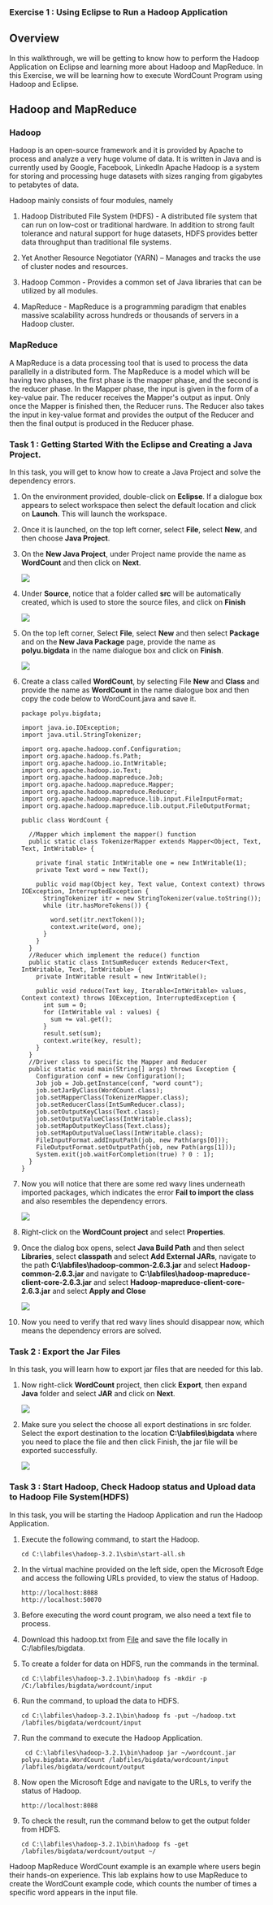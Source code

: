### Exercise 1 : Using Eclipse to Run a Hadoop Application

## Overview

In this walkthrough, we will be getting to know how to perform the Hadoop Application on Eclipse and learning more about Hadoop and MapReduce. In this Exercise, we will be learning how to execute WordCount Program using Hadoop and Eclipse.

## Hadoop and MapReduce

### Hadoop

Hadoop is an open-source framework and it is provided by Apache to process and analyze a very huge volume of data. It is written in Java and is currently used by Google, Facebook, LinkedIn Apache Hadoop is a system for storing and processing huge datasets with sizes ranging from gigabytes to petabytes of data.

Hadoop mainly consists of four modules, namely

1. Hadoop Distributed File System (HDFS) - A distributed file system that can run on low-cost or traditional hardware. In addition to strong fault tolerance and natural support for huge datasets, HDFS provides better data throughput than traditional file systems.

2. Yet Another Resource Negotiator (YARN) – Manages and tracks the use of cluster nodes and resources. 

3. Hadoop Common - Provides a common set of Java libraries that can be utilized by all modules.

4. MapReduce - MapReduce is a programming paradigm that enables massive scalability across hundreds or thousands of servers in a Hadoop cluster.

### MapReduce

A MapReduce is a data processing tool that is used to process the data parallelly in a distributed form. The MapReduce is a model which will be having two phases, the first phase is the  mapper phase, and the second is the reducer phase.  In the Mapper phase, the input is given in the form of a key-value pair. The reducer receives the Mapper's output as input. Only once the Mapper is finished then, the Reducer runs. The Reducer also takes the input in key-value format and provides the output of the Reducer and then the final output is produced in the Reducer phase.

### Task 1 : Getting Started With the Eclipse and Creating a Java Project.
In this task, you will get to know how to create a Java Project and solve the dependency errors.

1. On the environment provided, double-click on **Eclipse**. If a dialogue box appears to select workspace then select the default location and click on **Launch**. This will launch the workspace.

1. Once it is launched, on the top left corner, select **File**, select **New**, and then choose **Java Project**.

1. On the **New Java Project**, under Project name provide the name as **WordCount** and then click on **Next**.
  
     ![](Media/bigdata8.png)

1. Under **Source**, notice that a folder called **src** will be automatically created, which is used to store the source files, and click on **Finish**

     ![](Media/bigdata9.png)

1. On the top left corner, Select **File**, select **New** and then select **Package** and on the **New Java Package** page, provide the name as **polyu.bigdata** in the name dialogue box and click on **Finish**.

     ![](Media/bigdata10.png)

1. Create a class called **WordCount**, by selecting File **New** and **Class** and provide the name as **WordCount** in the  name dialogue box and then copy the code below to WordCount.java and save it.
    ```````
    package polyu.bigdata;

    import java.io.IOException;
    import java.util.StringTokenizer;

    import org.apache.hadoop.conf.Configuration;
    import org.apache.hadoop.fs.Path;
    import org.apache.hadoop.io.IntWritable;
    import org.apache.hadoop.io.Text;
    import org.apache.hadoop.mapreduce.Job;
    import org.apache.hadoop.mapreduce.Mapper;
    import org.apache.hadoop.mapreduce.Reducer;
    import org.apache.hadoop.mapreduce.lib.input.FileInputFormat;
    import org.apache.hadoop.mapreduce.lib.output.FileOutputFormat;

    public class WordCount {

      //Mapper which implement the mapper() function
      public static class TokenizerMapper extends Mapper<Object, Text, Text, IntWritable> {

        private final static IntWritable one = new IntWritable(1);
        private Text word = new Text();

        public void map(Object key, Text value, Context context) throws IOException, InterruptedException {
          StringTokenizer itr = new StringTokenizer(value.toString());
          while (itr.hasMoreTokens()) {

            word.set(itr.nextToken());
            context.write(word, one);
          }
        }
      }
      //Reducer which implement the reduce() function
      public static class IntSumReducer extends Reducer<Text, IntWritable, Text, IntWritable> {
        private IntWritable result = new IntWritable();

        public void reduce(Text key, Iterable<IntWritable> values, Context context) throws IOException, InterruptedException {
          int sum = 0;
          for (IntWritable val : values) {
            sum += val.get();
          }
          result.set(sum);
          context.write(key, result);
        }
      }
      //Driver class to specific the Mapper and Reducer
      public static void main(String[] args) throws Exception {
        Configuration conf = new Configuration();
        Job job = Job.getInstance(conf, "word count");
        job.setJarByClass(WordCount.class);
        job.setMapperClass(TokenizerMapper.class);
        job.setReducerClass(IntSumReducer.class);
        job.setOutputKeyClass(Text.class);
        job.setOutputValueClass(IntWritable.class);
        job.setMapOutputKeyClass(Text.class);
        job.setMapOutputValueClass(IntWritable.class);
        FileInputFormat.addInputPath(job, new Path(args[0]));
        FileOutputFormat.setOutputPath(job, new Path(args[1]));
        System.exit(job.waitForCompletion(true) ? 0 : 1);
      }
    }
    ```````
 
1. Now you will notice that there are some red wavy lines underneath imported packages, which indicates the error **Fail to import the class** and also  resembles the dependency errors. 
     
     ![](Media/bigdata11.png)
      
1. Right-click on the **WordCount project** and select **Properties**.

1. Once the dialog box opens, select **Java Build Path** and  then select **Libraries**, select **classpath** and select **Add External JARs**, navigate to the path **C:\labfiles\hadoop-common-2.6.3.jar** and select **Hadoop-common-2.6.3.jar** and navigate to **C:\labfiles\hadoop-mapreduce-client-core-2.6.3.jar** and select **Hadoop-mapreduce-client-core-2.6.3.jar** and select **Apply and Close**

     ![](Media/bigdata12.png)

1. Now you need to verify that red wavy lines should disappear now, which means the dependency errors are solved.

### Task 2 : Export the Jar Files

In this task, you will learn how to export jar files that are needed for this lab.

1. Now right-click **WordCount** project, then click **Export**, then expand **Java** folder and  select **JAR** and click on **Next**.
      
      ![](Media/bigdata13.png)
     
1. Make sure you select the choose all export destinations in src folder. Select the export destination to the location **C:\labfiles\bigdata** where you need to place the file and then click Finish, the jar file will be exported successfully.

      ![](Media/bigdata14.png)

### Task 3 : Start Hadoop, Check Hadoop status and Upload data to Hadoop File System(HDFS)

In this task, you will be starting the Hadoop Application and run the Hadoop Application.

1. Execute the following command, to start the Hadoop.
   ``````
   cd C:\labfiles\hadoop-3.2.1\sbin\start-all.sh
   ``````

1. In the virtual machine provided on the left side, open the Microsoft Edge and access the following URLs provided, to view the status of Hadoop.
    ```````
    http://localhost:8088
    http://localhost:50070
    ```````
  
1. Before executing the word count program, we also need a text file to process.

1. Download this hadoop.txt from [File](http://www.cse.cuhk.edu.hk/~ericlo/teaching/bigdata/lab/2-HadoopMR/HadoopMR/hadoop.txt) and save the file locally in C:/labfiles/bigdata.

1.  To create a folder for data on HDFS, run the commands in the terminal.
     ``````
     cd C:\labfiles\hadoop-3.2.1\bin\hadoop fs -mkdir -p /C:/labfiles/bigdata/wordcount/input
     ``````

1. Run the command, to upload the data to HDFS.

    ```````
    cd C:\labfiles\hadoop-3.2.1\bin\hadoop fs -put ~/hadoop.txt /labfiles/bigdata/wordcount/input
    ```````
   
1. Run the command to execute the Hadoop Application.
    ```````
     cd C:\labfiles\hadoop-3.2.1\bin\hadoop jar ~/wordcount.jar polyu.bigdata.WordCount /labfiles/bigdata/wordcount/input /labfiles/bigdata/wordcount/output
    ```````
    
1. Now open the Microsoft Edge and navigate to the URLs, to verify the status of Hadoop.
     ``````
     http://localhost:8088 
     ``````
1. To check the result, run the command below to get the output folder from HDFS.
     ``````
     cd C:\labfiles\hadoop-3.2.1\bin\hadoop fs -get /labfiles/bigdata/wordcount/output ~/
     ``````
     
Hadoop MapReduce WordCount example is an example where users begin their hands-on experience. This lab explains how to use MapReduce to create the WordCount example code, which counts the number of times a specific word appears in the input file.

